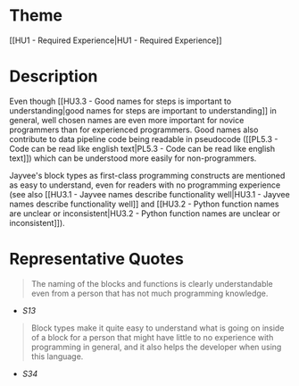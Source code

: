 # Theme

[[HU1 - Required Experience|HU1 - Required Experience]]
# Description

Even though [[HU3.3 - Good names for steps is important to understanding|good names for steps are important to understanding]] in general, well chosen names are even more important for novice programmers than for experienced programmers. Good names also contribute to data pipeline code being readable in pseudocode ([[PL5.3 - Code can be read like english text|PL5.3 - Code can be read like english text]]) which can be understood more easily for non-programmers.

Jayvee's block types as first-class programming constructs are mentioned as easy to understand, even for readers with no programming experience (see also [[HU3.1 - Jayvee names describe functionality well|HU3.1 - Jayvee names describe functionality well]] and [[HU3.2 - Python function names are unclear or inconsistent|HU3.2 - Python function names are unclear or inconsistent]]).
# Representative Quotes

> The naming of the blocks and functions is clearly understandable even from a person that has not much programming knowledge.
- *S13*

> Block types make it quite easy to understand what is going on inside of a block for a person that might have little to no experience with programming in general, and it also helps the developer when using this language.
- *S34*
